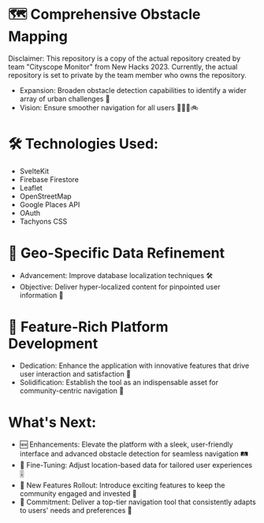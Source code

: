 # 🗺️ Comprehensive Obstacle Mapping
Disclaimer: This repository is a copy of the actual repository created by team "Cityscope Monitor" from New Hacks 2023. Currently, the actual repository is set to private by the team member who owns the repository. 

- Expansion: Broaden obstacle detection capabilities to identify a wider array of urban challenges 🚧
- Vision: Ensure smoother navigation for all users 🚶‍♂️🛴🚲

# 🛠️ Technologies Used:
- SvelteKit
- Firebase Firestore
- Leaflet
- OpenStreetMap
- Google Places API
- OAuth
- Tachyons CSS

# 📍 Geo-Specific Data Refinement
- Advancement: Improve database localization techniques 🛠️
- Objective: Deliver hyper-localized content for pinpointed user information 🎯
# 🚀 Feature-Rich Platform Development
- Dedication: Enhance the application with innovative features that drive user interaction and satisfaction 🌟
- Solidification: Establish the tool as an indispensable asset for community-centric navigation 👥
# What's Next:
- 🆕 Enhancements: Elevate the platform with a sleek, user-friendly interface and advanced obstacle detection for seamless navigation 🛤️
- 🔧 Fine-Tuning: Adjust location-based data for tailored user experiences 🎚️
- 🌈 New Features Rollout: Introduce exciting features to keep the community engaged and invested 🎉
- 💪 Commitment: Deliver a top-tier navigation tool that consistently adapts to users' needs and preferences 🌟
